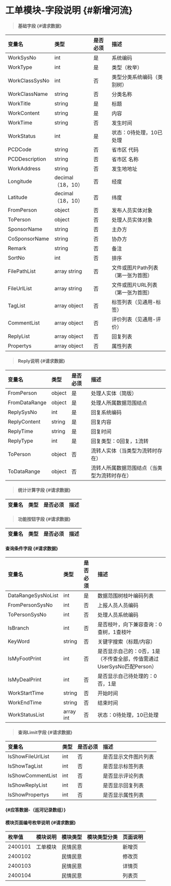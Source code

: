 # 工单模块-字段说明 {#新增河流}

> #### 基础字段 {#请求数据}

| 变量名 | 类型 | 是否必须 | 描述 |
| :--- | :--- | :--- | :--- |
| WorkSysNo | int | 是 | 系统编码 |
| WorkType | int | 是 | 类型（枚举） |
| WorkClassSysNo | int | 否 | 类型分类系统编码（类别树） |
| WorkClassName | string | 否 | 分类名称 |
| WorkTitle | string | 是 | 标题 |
| WorkContent | string | 是 | 内容 |
| WorkTime | string | 否 | 发生时间 |
| WorkStatus | int | 是 | 状态：0待处理，10已处理 |
| PCDCode | string | 否 | 省市区 代码 |
| PCDDescription | string | 否 | 省市区 名称 |
| WorkAddress | string | 否 | 发生地地址 |
| Longitude | decimal（18，10） | 否 | 经度 |
| Latitude | decimal（18，10） | 否 | 纬度 |
| FromPerson | object | 否 | 发布人员实体对象 |
| ToPerson | object | 否 | 处理人员实体对象 |
| SponsorName | string | 否 | 主办方 |
| CoSponsorName | string | 否 | 协办方 |
| Remark | string | 否 | 备注 |
| SortNo | int | 否 | 排序 |
| FilePathList | array string | 否 | 文件或图片Path列表（第一张为首图） |
| FileUrlList | array string | 否 | 文件或图片URL列表（第一张为首图） |
| TagList | array object | 否 | 标签列表（见通用-标签） |
| CommentList | array object | 否 | 评价列表（见通用-评价） |
| ReplyList | array object | 否 | 回复列表 |
| Propertys | array object | 否 | 属性列表 |

> #### Reply说明 {#请求数据}

| 变量名 | 类型 | 是否必须 | 描述 |
| :--- | :--- | :--- | :--- |
| FromPerson | object | 是 | 处理人实体（简版） |
| FromDataRange | object | 是 | 处理人所属数据范围结点 |
| ReplySysNo | int | 是 | 回复系统编码 |
| ReplyContent | string | 是 | 回复内容 |
| ReplyTime | string | 是 | 回复时间 |
| ReplyType | int | 是 | 回复类型：0回复，1流转 |
| ToPerson | object | 否 | 流转人实体（当类型为流转时存在） |
| ToDataRange | object | 否 | 流转人所属数据范围结点（当类型为流转时存在） |

> #### 统计计算字段 {#请求数据}

| 变量名 | 类型 | 是否必须 | 描述 |
| :--- | :--- | :--- | :--- |


> #### 功能按钮字段 {#请求数据}

| 变量名 | 类型 | 是否必须 | 描述 |
| :--- | :--- | :--- | :--- |


#### 查询条件字段 {#请求数据}

| 变量名 | 类型 | 是否必须 | 描述 |
| :--- | :--- | :--- | :--- |
| DataRangeSysNoList | int | 是 | 数据范围树枝叶编码列表 |
| FromPersonSysNo | int | 否 | 上报人员人员编码 |
| ToPersonSysNo | int | 否 | 处理人员系统编码 |
| IsBranch | int | 否 | 是否枝叶，向下兼容查询：0查树，1查枝叶 |
| KeyWord | string | 否 | 关键字搜索（标题/内容） |
| IsMyFootPrint | int | 否 | 是否显示自己的：0否，1是（不传查全部，传值需通过UserSysNo匹配Person） |
| IsMyDealPrint | int | 否 | 是否显示自己待处理的：0否，1是 |
| WorkStartTime | string | 否 | 开始时间 |
| WorkEndTime | string | 否 | 结束时间 |
| WorkStatusList | array int | 否 | 状态：0待处理，10已处理 |

> #### 查询Limit字段 {#请求数据}

| 变量名 | 类型 | 是否必须 | 描述 |
| :--- | :--- | :--- | :--- |
| IsShowFileUrlList | int | 否 | 是否显示文件图片列表 |
| IsShowTagList | int | 否 | 是否显示标签列表 |
| IsShowCommentList | int | 否 | 是否显示评论列表 |
| IsShowReplyList | int | 否 | 是否显示回复列表 |
| IsShowPropertys | int | 否 | 是否显示属性列表 |

####  {#应答数据-（巡河记录数组）}

#### 模块页面编号枚举说明 {#请求数据}

| 枚举值 | 模块说明 | 模块类型 | 模块类型分类 | 页面说明 |
| :--- | :--- | :--- | :--- | :--- |
| 2400101 | 工单模块 | 民情民意 |  | 新增页 |
| 2400102 |  | 民情民意 |  | 修改页 |
| 2400103 |  | 民情民意 |  | 详情页 |
| 2400104 |  | 民情民意 |  | 列表页 |



